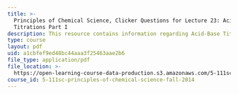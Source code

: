 ```yaml
---
title: >-
  Principles of Chemical Science, Clicker Questions for Lecture 23: Acid-Base
  Titrations Part I
description: This resource contains information regarding Acid-Base Titrations Part I.
type: course
layout: pdf
uid: a1cbfef9ed48bc44aaa3f25463aae2b6
file_type: application/pdf
file_location: >-
  https://open-learning-course-data-production.s3.amazonaws.com/5-111sc-principles-of-chemical-science-fall-2014/a1cbfef9ed48bc44aaa3f25463aae2b6_MIT5_111F14_Lec23Clkr.pdf
course_id: 5-111sc-principles-of-chemical-science-fall-2014
---
```

